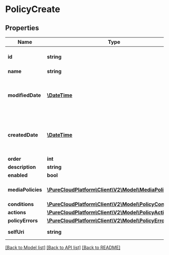 # PolicyCreate

## Properties
Name | Type | Description | Notes
------------ | ------------- | ------------- | -------------
**id** | **string** | The globally unique identifier for the object. | [optional] 
**name** | **string** | The policy name. | 
**modifiedDate** | [**\DateTime**](\DateTime.md) | Date time is represented as an ISO-8601 string. For example: yyyy-MM-ddTHH:mm:ss.SSSZ | [optional] 
**createdDate** | [**\DateTime**](\DateTime.md) | Date time is represented as an ISO-8601 string. For example: yyyy-MM-ddTHH:mm:ss.SSSZ | [optional] 
**order** | **int** |  | [optional] 
**description** | **string** |  | [optional] 
**enabled** | **bool** |  | [optional] 
**mediaPolicies** | [**\PureCloudPlatform\Client\V2\Model\MediaPolicies**](MediaPolicies.md) | Conditions and actions per media type | [optional] 
**conditions** | [**\PureCloudPlatform\Client\V2\Model\PolicyConditions**](PolicyConditions.md) | Conditions | [optional] 
**actions** | [**\PureCloudPlatform\Client\V2\Model\PolicyActions**](PolicyActions.md) | Actions | [optional] 
**policyErrors** | [**\PureCloudPlatform\Client\V2\Model\PolicyErrors**](PolicyErrors.md) |  | [optional] 
**selfUri** | **string** | The URI for this object | [optional] 

[[Back to Model list]](../README.md#documentation-for-models) [[Back to API list]](../README.md#documentation-for-api-endpoints) [[Back to README]](../README.md)


